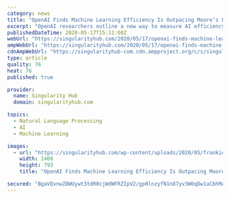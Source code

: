 ```yaml
---
category: news
title: "OpenAI Finds Machine Learning Efficiency Is Outpacing Moore’s Law"
excerpt: "OpenAI researchers outline a new way to measure AI efficiency, and using their measure, they show AI has been getting more efficient at a wicked pace."
publishedDateTime: 2020-05-17T15:11:00Z
webUrl: "https://singularityhub.com/2020/05/17/openai-finds-machine-learning-efficiency-is-outpacing-moores-law/"
ampWebUrl: "https://singularityhub.com/2020/05/17/openai-finds-machine-learning-efficiency-is-outpacing-moores-law/amp/"
cdnAmpWebUrl: "https://singularityhub-com.cdn.ampproject.org/c/s/singularityhub.com/2020/05/17/openai-finds-machine-learning-efficiency-is-outpacing-moores-law/amp/"
type: article
quality: 76
heat: 76
published: true

provider:
  name: Singularity Hub
  domain: singularityhub.com

topics:
  - Natural Language Processing
  - AI
  - Machine Learning

images:
  - url: "https://singularityhub.com/wp-content/uploads/2020/05/frankie-lopez-sMzlrCmZSwY-unsplash-2.jpg"
    width: 1408
    height: 793
    title: "OpenAI Finds Machine Learning Efficiency Is Outpacing Moore’s Law"

secured: "BgaVQvnwZ8WUywt3tdR0cjWdWFRZIpV2/gp0lnzyfN1n87yv3W0qDw1aCbhMASKtWsrt1gKw7gdLiz//X/wGXfOvLJ+BihHb0hsq20S5SodwTQoCpbNTxH1IKIScIJulZZK9e4/mbQriTU5Zk+2jkXDeb1cIliyLyf4V0rr8F8DpqM7ax50WDRxGxvW0KZH7hEa1/yRCz8N2N4/yV2yzyuYUmG+6rKof9JBv5oZy8GUFhrPfv+vUhfcgVgbcSuiBFmfUKZQVMCa04VD0clbUu1NBQzUezg59ySafGR2+GQrnAkTydtPg6RSWp9mzaXX/NGCUMHujHfUGRBYRpvGmyE6qRiauO00nlkSUojHpadR6nDDsZoc48BBzScSQdJb0CArM1DxQRVUWTL7QZEcO+y5p7aRlVuj/BSNlyYh2+Ua4pjSj3Srw9N2qD+KqwMXgLfqNnDZqwqcbo3lEKjgr/wDNrjOyhG4GESwUYrJ1cdI=;XfmZOiR2W8DjH/gXs8hJYg=="
---
```


